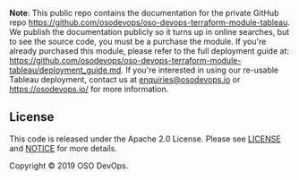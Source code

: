 **Note**: This public repo contains the documentation for the private GitHub repo <https://github.com/osodevops/oso-devops-terraform-module-tableau>.
We publish the documentation publicly so it turns up in online searches, but to see the source code, you must be a purchase the module.
If you're already purchased this module, please refer to the full deployment guide at: <https://github.com/osodevops/oso-devops-terraform-module-tableau/deployment_guide.md>.
If you're interested in using our re-usable Tableau deployment, contact us at <enquiries@osodevops.io> or <https://osodevops.io/> for more information.

## License

This code is released under the Apache 2.0 License. Please see 
[LICENSE](https://github.com/osodevops/aws-terraform-module-tableau-public/blob/master/LICENSE) and 
[NOTICE](https://github.com/osodevops/aws-terraform-module-tableau-public/blob/master/NOTICE) for more details.

Copyright &copy; 2019 OSO DevOps.